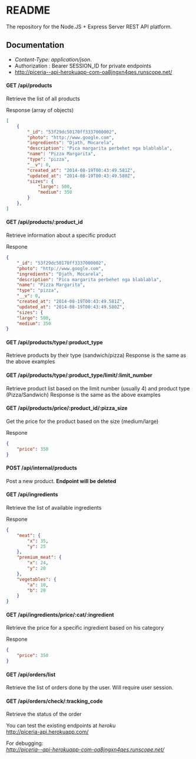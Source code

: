 # README #

The repository for the Node.JS + Express Server REST API platform.

## Documentation ##

- *Content-Type: application/json*.  
- Authorization : Bearer SESSION_ID for private endpoints  
- http://piceria--api-herokuapp-com-oa8jngxn4qes.runscope.net/  

#### GET /api/products ####
Retrieve the list of all products

Response (array of objects)
```json
[
	{
		"_id": "53f29dc50170ff3337000002",
		"photo": "http://www.google.com",
		"ingredients": "Djath, Mocarela",
		"description": "Pica margarita perbehet nga blablabla",
		"name": "Pizza Margarita",
		"type": "pizza",
		"__v": 0,
		"created_at": "2014-08-19T00:43:49.581Z",
		"updated_at": "2014-08-19T00:43:49.580Z",
		"sizes": {
			"large": 500,
			"medium": 350
		}
	},
]
```

#### GET /api/products/:product_id ####
Retrieve information about a specific product

Respone
```json
{
	"_id": "53f29dc50170ff3337000002",
	"photo": "http://www.google.com",
	"ingredients": "Djath, Mocarela",
	"description": "Pica margarita perbehet nga blablabla",
	"name": "Pizza Margarita",
	"type": "pizza",
	"__v": 0,
	"created_at": "2014-08-19T00:43:49.581Z",
	"updated_at": "2014-08-19T00:43:49.580Z",
	"sizes": {
	"large": 500,
	"medium": 350
}
```

#### GET /api/products/type/:product_type ####
Retrieve products by their type (sandwich/pizza) 
Response is the same as the above examples

#### GET /api/products/type/:product_type/limit/:limit_number ####
Retrieve product list based on the limit number (usually 4) and product type (Pizza/Sandwich) 
Response is the same as the above examples

#### GET /api/products/price/:product_id/:pizza_size ####
Get the price for the product based on the size (medium/large)

Respone
```json
{
	"price": 350
}
```

#### POST /api/internal/products ####
Post a new product. **Endpoint will be deleted**

#### GET /api/ingredients ####
Retrieve the list of available ingredients

Respone
```json
{
	"meat": {
		"x": 35,
		"y": 25
	},
	"premium_meat": {
		"x": 24,
		"y": 20
	},
	"vegetables": {
		"a": 10,
		"b": 20
	}
}
```

#### GET /api/ingredients/price/:cat/:ingredient ####
Retrieve the price for a specific ingredient based on his category

Respone
```json
{
	"price": 350
}
```

#### GET /api/orders/list ####
Retrieve the list of orders done by the user. Will require user session.

#### GET /api/orders/check/:tracking_code ####
Retrieve the status of the order

You can test the existing endpoints at *heroku*  
http://piceria-api.herokuapp.com/

For debugging:  
*http://piceria--api-herokuapp-com-oa8jngxn4qes.runscope.net/*
